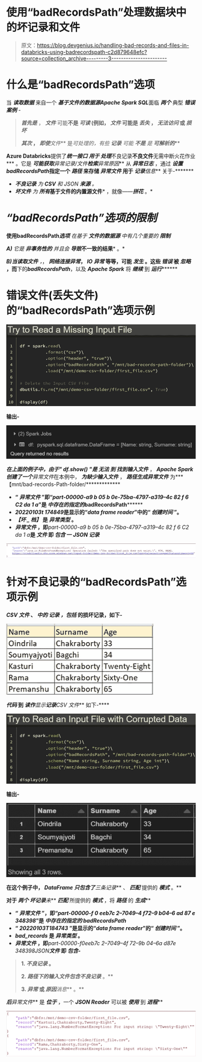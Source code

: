 # 使用“badRecordsPath”处理数据块中的坏记录和文件

> 原文：<https://blog.devgenius.io/handling-bad-records-and-files-in-databricks-using-badrecordspath-c2d879648efc?source=collection_archive---------3----------------------->

# 什么是“badRecordsPath”选项

当 ***读取数据*** 来自一个 ***基于文件的数据源******Apache Spark SQL***面临 ***两个*** 典型 ***错误案例*** -

> ***首先是*** ， ***文件*** 可能**不是 ***可读*** (例如， ***文件*** 可能是 ***丢失*** ， ***无法访问*** 或 ***损坏*****
> 
> *****其次*** ， ***即使******文件*** 是*可处理的，有些 ***记录*** 可能 ***不是*** 是 ***可解析的******

******Azure Databricks******提供了******统一接口*** 用于 ***处理******不良记录******不良文件******无需中断火花作业*** 。它是 ***可能******获取****异常记录/文件******检索******异常原因*** 从 ***异常日志*** ，通过 ***设置********badRecordsPath***指定一个 ***路径*** 来存储 ***异常文件*** 用于 ***记录******信息*** 关于-*******

*   ****不良记录*** 为 ***CSV*** 和 *JSON* ***来源*** 。*
*   ****坏文件*** 为 ***所有******基于文件的内置源文件*** ，就像——***拼花*** 。*

# *“badRecordsPath”选项的限制*

****使用******badRecordsPath******选项*** 在基于 ***文件的数据源*** 中有几个重要的 ***限制****

****A)*** 它是 ***非事务性的*** 并且会 ***导致******不一致的结果*** 。*

****B)当读取文件*** ，*， ***网络连接异常*， ***IO 异常*** 等等，可能 ***发生*** 。这些 ***错误*** 被 ***忽略*** ，而**下的***badRecordsPath***，以及 ***Apache Spark*** 将 ***继续*** 到 ***运行*********

# ******错误文件(丢失文件)的“badRecordsPath”选项示例******

******![](img/1401b5d2717f426aa6f05c8ad810dc5a.png)******

******输出-******

******![](img/6b4862ba13b4935366f8dcddc10b6513.png)******

******在上面的例子中，由于" ***df.show()*** "是 ***无法*** 到 ***找到******输入文件*** ， ***Apache Spark 创建了一个****异常文件*在本例中， ***为******缺少输入文件*** ， ***路径******生成******异常文件*** 为***【mnt/bad-records-Path-folder/*************

*   **“ ***异常文件*** ”即“***part-00000-a9 b 05 b 0e-75ba-4797-a319–4c 82 f 6 C2 da 1 a***”是 ***中存在的指定的***badRecordsPath********
*   *****20220103t 174849***是显示的“***data frame reader***”中的“ ***创建时间*** ”。**
*   *****【坏 _ 档】*** 是 ***异常类型*** 。**
*   *****异常文件*** ，即***part-00000-a9 b 05 b 0e-75ba-4797-a319–4c 82 f 6 C2 da 1 a***是 ***文件*** 即 ***包含*** 一 ***JSON 记录*****

**![](img/88fe63c4d00345747fcbdcffe823fcb3.png)**

# **针对不良记录的“badRecordsPath”选项示例**

*****CSV 文件*** 、 ***中的 ***记录*** ，包括*** 的损坏记录，如下-**

**![](img/4d32c4dd0f69b0792619329c300aea77.png)**

*****代码*** 到 ***读作******显示******记录****CSV 文件*** 如下-****

**![](img/92fd4434ae19b4298175b92a43fd052f.png)**

**输出-**

**![](img/287b54b1481a118a5904534c6fba9662.png)**

**在这个例子中， ***DataFrame 只包含了******三条记录*** 、 ***匹配*** 提供的 ***模式*** 。**

**对于 ***两个*** ***坏记录******未*** ***匹配*** 所提供的 ***模式*** ，将 ***路径*** 的 ***生成*****

*   **“ ***异常文件*** ”，即“***part-00000-f 0 eeb7c 2–7049–4 f72–9 b04–6 ad 87 e 348398***”是 ***中存在的指定的 ***badRecordsPath********
*   **“ ***20220103T184743*** ”是显示的“***data frame reader***”的“ ***创建时间*** ”。**
*   *****bad_records*** 是 ***异常类型*** 。**
*   *****异常文件*** ，即***part-00000-f0eeb7c 2–7049–4f 72–9b 04–6a d87e 348398**JSON******文件*** 即 ***包含-*****

> **1. ***不良记录*** 。**
> 
> **2. ***路径下的**输入文件******包含******不良记录*** 。**
> 
> **3. ***异常*** 或 ***原因******消息*** 。**

*****后******异常文件*** 是 ***位于*** ，一个 ***JSON Reader*** 可以被 ***使用*** 到 ***进程*****

****![](img/a20f83a811e391894d5644cf47b9acd3.png)****